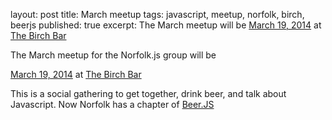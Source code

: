 
layout: post
title: March meetup
tags: javascript, meetup, norfolk, birch, beerjs
published: true
excerpt: The March meetup will be <a href="http://www.meetup.com/NorfolkJS/events/166628432/">March 19, 2014</a> at <a href="http://www.thebirchbar.com/">The Birch Bar</a>

<p>The March meetup for the Norfolk.js group will be</p>
<a href="http://www.meetup.com/NorfolkJS/events/166628432/">March 19, 2014</a>
at <a href="http://www.thebirchbar.com/">The Birch Bar</a>

<p>
This is a social gathering to get together, drink beer, and talk about Javascript. Now Norfolk has a chapter of <a href="http://www.beerjs.com">Beer.JS</a>
</p>
